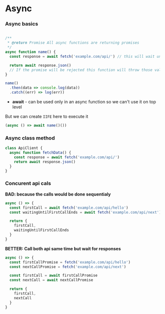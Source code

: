 # Async


### Async basics

```javascript

/**
 * @return Promise All async functions are returning promises
 */
async function name() {
  const response = await fetch('example.com/api/') // this will wait unti the promis will be resolved

  return await response.json()
  // If the promise will be rejected this function will throw those values
}

name()
  .then(data => console.log(data))
  .catch((err) => log(err))
```

- **await** - can be used only in an async function so we can't use it on top level

But we can create `IIFE` here to execute it

```javascript
(async () => await name()())
```

### Async class method

```javascript
class ApiClient {
  async function fetchData() {
    const response = await fetch('example.com/api/')
    return await response.json()
  }
}
```

### Concurent api cals

**BAD: because the calls would be done sequentialy**

```javascript
async () => {
  const firstCall = await fetch('example.com/api/hello')
  const waitingUntilFirstCallEnds = await fetch('example.com/api/next')

  return {
    firstCall,
    waitingUntilFirstCallEnds
  }
}
```

**BETTER: Call both api same time but wait for responses**

```javascript
async () => {
  const firstCallPromise = fetch('example.com/api/hello')
  const nextCallPromise = fetch('example.com/api/next')

  const firstCall = await firstCallPromise
  const nextCall = await nextCallPromise

  return {
    firstCall,
    nextCall
  }
}
```
